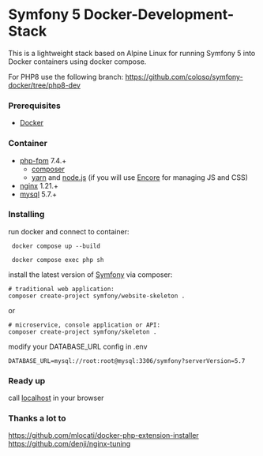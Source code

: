# Symfony 5 Docker-Development-Stack
This is a lightweight stack based on Alpine Linux for running Symfony 5 into Docker containers using docker compose.

<!-- [![Build Status](https://travis-ci.com/coloso/symfony-docker.svg?branch=master)](https://travis-ci.org/coloso/symfony-docker) -->

For PHP8 use the following branch: https://github.com/coloso/symfony-docker/tree/php8-dev  

### Prerequisites
* [Docker](https://www.docker.com/)

### Container
 - [php-fpm](https://hub.docker.com/_/php) 7.4.+
    - [composer](https://getcomposer.org/) 
    - [yarn](https://yarnpkg.com/lang/en/) and [node.js](https://nodejs.org/en/) (if you will use [Encore](https://symfony.com/doc/current/frontend/encore/installation.html) for managing JS and CSS)
 - [nginx](https://hub.docker.com/_/nginx) 1.21.+
 - [mysql](https://hub.docker.com/_/mysql/) 5.7.+

### Installing

run docker and connect to container:
```
 docker compose up --build
```
```
 docker compose exec php sh
```
install the latest version of [Symfony](http://symfony.com/doc/current/setup.html) via composer:
```
# traditional web application: 
composer create-project symfony/website-skeleton .
```
or 
```
# microservice, console application or API:
composer create-project symfony/skeleton .
```

modify your DATABASE_URL config in .env 
```
DATABASE_URL=mysql://root:root@mysql:3306/symfony?serverVersion=5.7
```
### Ready up
call [localhost](http://localhost/) in your browser

### Thanks a lot to
https://github.com/mlocati/docker-php-extension-installer \
https://github.com/denji/nginx-tuning